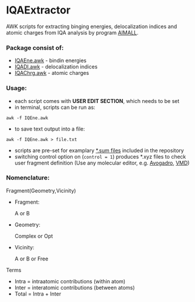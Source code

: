 # IQAExtractor

AWK scripts for extracting binging energies, delocalization indices and atomic charges from IQA analysis by program [AIMALL](http://aim.tkgristmill.com/). 

### Package consist of:
- [IQAEne.awk](./IQAEne.awk) - bindin energies
- [IQADI.awk](./IQADI.awk) - delocalization indices
- [IQAChrg.awk](./IQAChrg.awk) - atomic charges

### Usage:
- each script comes with **USER EDIT SECTION**, which needs to be set
- in terminal, scripts can be run as:
```
awk -f IQEne.awk
```
- to save text output into a file:
```
awk -f IQEne.awk > file.txt
```
- scripts are pre-set for examplary [\*.sum files](./examples) included in the repository
- switching control option on (`control = 1`) produces \*.xyz files to check user fragment definition 
(Use any molecular editor, e.g. [Avogadro](https://avogadro.cc/), [VMD](http://www.ks.uiuc.edu/Research/vmd/))

### Nomenclature:
Fragment(Geometry,Vicinity)
- Fragment:

   A or B

- Geometry:

   Complex or Opt

- Vicinity:

   A or B or Free

Terms
- Intra = intraatomic contributions (within atom)  
- Inter = interatomic contributions (between atoms)  
- Total = Intra + Inter  
